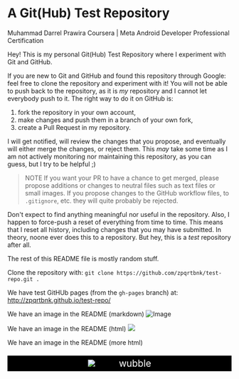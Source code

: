 # A Git(Hub) Test Repository

Muhammad Darrel Prawira 
Coursera | Meta Android Developer Professional Certification

Hey! This is my personal Git(Hub) Test Repository where I experiment with Git and GitHub. 

If you are new to Git and GitHub and found this repository through Google: feel free to clone the repository and experiment with it! You will not be able to push back to the repository, as it is *my* repository and I cannot let everybody push to it. The right way to do it on GitHub is: 

1. fork the repository in your own account, 
2. make changes and push them in a branch of your own fork, 
3. create a Pull Request in my repository. 

I will get notified, will review the changes that you propose, and eventually will either merge the changes, or reject them. This *may* take some time as I am not actively monitoring nor maintaining this repository, as you can guess, but I try to be helpful ;)

> NOTE
> If you want your PR to have a chance to get merged, please propose additions or changes to neutral files such as text files or small images. If you propose changes to the GitHub workflow files, to `.gitignore`, etc. they will quite probably be rejected.

Don't expect to find anything meaningful nor useful in the repository. Also, I happen to force-push a reset of everything from time to time. This means that I reset all history, including changes that you may have submitted. In theory, noone ever does this to a repository. But hey, this is a *test* repository after all.

The rest of this README file is mostly random stuff.

Clone the repository with: `git clone https://github.com/zpqrtbnk/test-repo.git .`

We have test GitHUb pages (from the `gh-pages` branch) at: http://zpqrtbnk.github.io/test-repo/ 

We have an image in the README (markdown)
![Image](https://raw.github.com/zpqrtbnk/test-repo/master/wtf.jpg)

We have an image in the README (html)
<img src="./wtf.jpg" />

We have an image in the README (more html)
<p align="center" style="background:#000;padding:5px;color:#fff;font-size:150%;margin-bottom:64px">
    <img src="./wtf.jpg" />
    <span style="margin-left:48px;">wubble</span>
</p>

